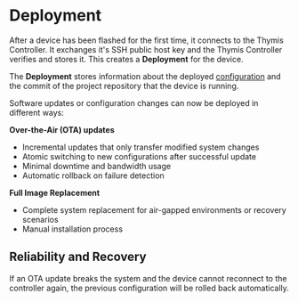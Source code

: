# Deployment

After a device has been flashed for the first time, it connects to the Thymis Controller.
It exchanges it's SSH public host key and the Thymis Controller verifies and stores it.
This creates a **Deployment** for the device.

The **Deployment** stores information about the deployed [configuration](configuration.md) and the commit of the project repository that the device is running.

Software updates or configuration changes can now be deployed in different ways:

**Over-the-Air (OTA) updates**
- Incremental updates that only transfer modified system changes
- Atomic switching to new configurations after successful update
- Minimal downtime and bandwidth usage
- Automatic rollback on failure detection

**Full Image Replacement**
- Complete system replacement for air-gapped environments or recovery scenarios
- Manual installation process

## Reliability and Recovery

If an OTA update breaks the system and the device cannot reconnect to the controller again, the previous configuration will be rolled back automatically.
